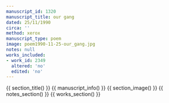 ```yaml
---
manuscript_id: 1320
manuscript_title: our gang
dated: 25/11/1990
circa: ''
method: xerox
manuscript_type: poem
image: poem1990-11-25-our_gang.jpg
notes: null
works_included:
- work_id: 2349
  altered: 'no'
  edited: 'no'
---
```


{{ section_title() }}
{{ manuscript_info() }}
{{ section_image() }}
{{ notes_section() }}
{{ works_section() }}
